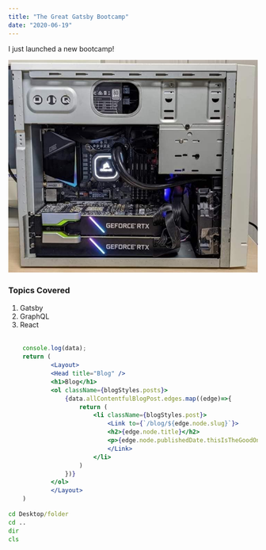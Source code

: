 ```yaml
---
title: "The Great Gatsby Bootcamp"
date: "2020-06-19"
---
```


I just launched a new bootcamp!

![Computer](./computer.jpg)


### Topics Covered

1. Gatsby
2. GraphQL
3. React

```jsx

    console.log(data);
    return (
            <Layout>
            <Head title="Blog" />
            <h1>Blog</h1>
            <ol className={blogStyles.posts}>
                {data.allContentfulBlogPost.edges.map((edge)=>{
                    return (
                        <li className={blogStyles.post}>
                            <Link to={`/blog/${edge.node.slug}`}>
                            <h2>{edge.node.title}</h2>
                            <p>{edge.node.publishedDate.thisIsTheGoodOne.noForRealTheBest.SubaruSubashi}</p>
                            </Link>
                        </li>
                    )
                })}
            </ol>
            </Layout>
    )

```

```cmd
cd Desktop/folder
cd ..
dir
cls
```